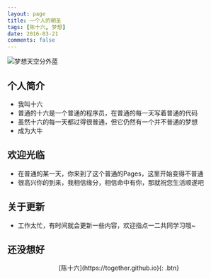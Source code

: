 ```yaml
---
layout: page
title: 一个人的朝圣
tags: [陈十六, 梦想]
date: 2016-03-21
comments: false
---
```

![梦想天空分外蓝](http://poykjx8e5.bkt.clouddn.com/PinkCloud.png)
## 个人简介
* 我叫十六
* 普通的十六是一个普通的程序员，在普通的每一天写着普通的代码
* 虽然十六的每一天都过得很普通，但它仍然有一个并不普通的梦想
* 成为大牛

## 欢迎光临
* 在普通的某一天，你来到了这个普通的Pages，这里开始变得不普通
* 很高兴你的到来，我相信缘分，相信命中有你，那就祝您生活顺遂吧

## 关于更新
* 工作太忙，有时间就会更新一些内容，欢迎指点一二共同学习哦~

## 还没想好
<center>[陈十六](https://together.github.io){: .btn}</center>

